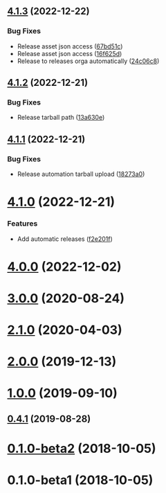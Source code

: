## [4.1.3](https://github.com/ChristophWurst/twofactor_admin/compare/v4.1.2...v4.1.3) (2022-12-22)


### Bug Fixes

* Release asset json access ([67bd51c](https://github.com/ChristophWurst/twofactor_admin/commit/67bd51ca08bf6419fc8e7586e6614d41fd460f05))
* Release asset json access ([16f625d](https://github.com/ChristophWurst/twofactor_admin/commit/16f625d56448a234d803e79745a382b00cac46b0))
* Release to releases orga automatically ([24c06c8](https://github.com/ChristophWurst/twofactor_admin/commit/24c06c8c132977fbb5b8880e6e27e59a5e8003bc))



## [4.1.2](https://github.com/ChristophWurst/twofactor_admin/compare/v4.1.1...v4.1.2) (2022-12-21)


### Bug Fixes

* Release tarball path ([13a630e](https://github.com/ChristophWurst/twofactor_admin/commit/13a630ef435d1eb56922a64b75939f03dcafb9b5))



## [4.1.1](https://github.com/ChristophWurst/twofactor_admin/compare/v4.1.0...v4.1.1) (2022-12-21)


### Bug Fixes

* Release automation tarball upload ([18273a0](https://github.com/ChristophWurst/twofactor_admin/commit/18273a031dc3b8ac84d0427175e939e3a9b0b8d9))



# [4.1.0](https://github.com/ChristophWurst/twofactor_admin/compare/v4.0.0...v4.1.0) (2022-12-21)


### Features

* Add automatic releases ([f2e201f](https://github.com/ChristophWurst/twofactor_admin/commit/f2e201f9fd0eb38fae8e825d069fc5590ac5713a))



# [4.0.0](https://github.com/ChristophWurst/twofactor_admin/compare/v3.2.0...v4.0.0) (2022-12-02)



# [3.0.0](https://github.com/ChristophWurst/twofactor_admin/compare/v2.1.0...v3.0.0) (2020-08-24)



# [2.1.0](https://github.com/ChristophWurst/twofactor_admin/compare/v2.0.0...v2.1.0) (2020-04-03)



# [2.0.0](https://github.com/ChristophWurst/twofactor_admin/compare/v1.0.0...v2.0.0) (2019-12-13)



# [1.0.0](https://github.com/ChristophWurst/twofactor_admin/compare/v0.4.1...v1.0.0) (2019-09-10)



## [0.4.1](https://github.com/ChristophWurst/twofactor_admin/compare/v0.4.0...v0.4.1) (2019-08-28)



# [0.1.0-beta2](https://github.com/ChristophWurst/twofactor_admin/compare/v0.1.0-beta1...v0.1.0-beta2) (2018-10-05)



# 0.1.0-beta1 (2018-10-05)



